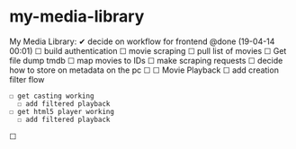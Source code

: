 # my-media-library

My Media Library:
  ✔ decide on workflow for frontend @done (19-04-14 00:01)
  ☐ build authentication
  ☐ movie scraping
    ☐ pull list of movies
    ☐ Get file dump tmdb
    ☐ map movies to IDs
    ☐ make scraping requests
    ☐ decide how to store on metadata on the pc
  ☐ 
  ☐ Movie Playback
    ☐ add creation filter flow

    ☐ get casting working
      ☐ add filtered playback
    ☐ get html5 player working
      ☐ add filtered playback
  ☐ 
